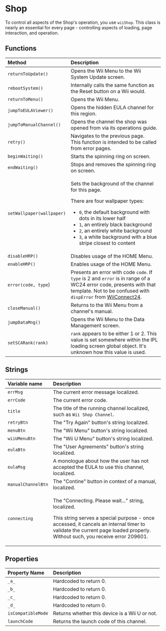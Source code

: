 # Shop

To control all aspects of the Shop's operation, you use `wiiShop`. This class is nearly an essential for every page - controlling aspects of loading, page interaction, and operation.

## Functions

<table>
  <thead>
    <tr>
      <th style="text-align:left">Method</th>
      <th style="text-align:left">Description</th>
    </tr>
  </thead>
  <tbody>
    <tr>
      <td style="text-align:left"><code>returnToUpdate()</code>
      </td>
      <td style="text-align:left">Opens the Wii Menu to the Wii System Update screen.</td>
    </tr>
    <tr>
      <td style="text-align:left"><code>rebootSystem()</code>
      </td>
      <td style="text-align:left">Internally calls the same function as the Reset button on a Wii would.</td>
    </tr>
    <tr>
      <td style="text-align:left"><code>returnToMenu()</code>
      </td>
      <td style="text-align:left">Opens the Wii Menu.</td>
    </tr>
    <tr>
      <td style="text-align:left"><code>jumpToEULAViewer()</code>
      </td>
      <td style="text-align:left">Opens the hidden EULA channel for this region.</td>
    </tr>
    <tr>
      <td style="text-align:left"><code>jumpToManualChannel()</code>
      </td>
      <td style="text-align:left">Opens the channel the shop was opened from via its operations guide.</td>
    </tr>
    <tr>
      <td style="text-align:left"><code>retry()</code>
      </td>
      <td style="text-align:left">Navigates to the previous page.
        <br />This function is intended to be called from error pages.</td>
    </tr>
    <tr>
      <td style="text-align:left"><code>beginWaiting()</code>
      </td>
      <td style="text-align:left">Starts the spinning ring on screen.</td>
    </tr>
    <tr>
      <td style="text-align:left"><code>endWaiting()</code>
      </td>
      <td style="text-align:left">Stops and removes the spinning ring on screen.</td>
    </tr>
    <tr>
      <td style="text-align:left"><code>setWallpaper(wallpaper)</code>
      </td>
      <td style="text-align:left">
        <p>Sets the background of the channel for this page.</p>
        <p>There are four wallpaper types:</p>
        <ul>
          <li><code>0</code>, the default background with dots in its lower half</li>
          <li><code>1</code>, an entirely black background</li>
          <li><code>2</code>, an entirely white background</li>
          <li><code>3</code>, a white background with a blue stripe closest to content</li>
        </ul>
      </td>
    </tr>
    <tr>
      <td style="text-align:left"><code>disableHRP()</code>
      </td>
      <td style="text-align:left">Disables usage of the HOME Menu.</td>
    </tr>
    <tr>
      <td style="text-align:left"><code>enableHRP()</code>
      </td>
      <td style="text-align:left">Enables usage of the HOME Menu.</td>
    </tr>
    <tr>
      <td style="text-align:left"><code>error(code, type</code>)</td>
      <td style="text-align:left">Presents an error with code <code>code</code>. If <code>type</code> is 2
        and <code>error</code> is in range of a WC24 error code, presents with that
        template. Not to be confused with <code>dispError</code> from <a href="wiiconnect24.md">WiiConnect24</a>.</td>
    </tr>
    <tr>
      <td style="text-align:left"><code>closeManual()</code>
      </td>
      <td style="text-align:left">Returns to the Wii Menu from a channel&apos;s manual.</td>
    </tr>
    <tr>
      <td style="text-align:left"><code>jumpDataMng()</code>
      </td>
      <td style="text-align:left">Opens the Wii Menu to the Data Management screen.</td>
    </tr>
    <tr>
      <td style="text-align:left"><code>setSCARank(rank)</code>
      </td>
      <td style="text-align:left"><code>rank</code> appears to be either 1 or 2. This value is set somewhere
        within the IPL loading screen global object. It&apos;s unknown how this
        value is used.</td>
    </tr>
  </tbody>
</table>

## Strings

<table>
  <thead>
    <tr>
      <th style="text-align:left">Variable name</th>
      <th style="text-align:left">Description</th>
    </tr>
  </thead>
  <tbody>
    <tr>
      <td style="text-align:left"><code>errMsg</code>
      </td>
      <td style="text-align:left">The current error message localized.</td>
    </tr>
    <tr>
      <td style="text-align:left"><code>errCode</code>
      </td>
      <td style="text-align:left">The current error code.</td>
    </tr>
    <tr>
      <td style="text-align:left"><code>title</code>
      </td>
      <td style="text-align:left">The title of the running channel localized, such as <code>Wii Shop Channel</code>.</td>
    </tr>
    <tr>
      <td style="text-align:left"><code>retryBtn</code>
      </td>
      <td style="text-align:left">The &quot;Try Again&quot; button&apos;s string localized.</td>
    </tr>
    <tr>
      <td style="text-align:left"><code>menuBtn</code>
      </td>
      <td style="text-align:left">The &quot;Wii Menu&quot; button&apos;s string localized.</td>
    </tr>
    <tr>
      <td style="text-align:left"><code>wiiUMenuBtn</code>
      </td>
      <td style="text-align:left">The &quot;Wii U Menu&quot; button&apos;s string localized.</td>
    </tr>
    <tr>
      <td style="text-align:left"><code>eulaBtn</code>
      </td>
      <td style="text-align:left">The &quot;User Agreements&quot; button&apos;s string localized.</td>
    </tr>
    <tr>
      <td style="text-align:left"><code>eulaMsg</code>
      </td>
      <td style="text-align:left">A monologue about how the user has not accepted the EULA to use this channel,
        localized.</td>
    </tr>
    <tr>
      <td style="text-align:left"><code>manualChannelBtn</code>
      </td>
      <td style="text-align:left">The &quot;Contine&quot; button in context of a manual, localized.</td>
    </tr>
    <tr>
      <td style="text-align:left"><code>connecting</code>
      </td>
      <td style="text-align:left">
        <p>The &quot;Connecting. Please wait...&quot; string, localized.</p>
        <p></p>
        <p>This string serves a special purpose - once accessed, it cancels an internal
          timer to validate the current page loaded properly. Without such, you receive
          error 209601.</p>
      </td>
    </tr>
  </tbody>
</table>

## Properties

| Property Name | Description |
| :--- | :--- |
| `_a_` | Hardcoded to return 0. |
| `_b_` | Hardcoded to return 0. |
| `_c_` | Hardcoded to return 0. |
| `_d_` | Hardcoded to return 0. |
| `isCompatibleMode` | Returns whether this device is a Wii U or not. |
| `launchCode` | Returns the launch code of this channel. |

